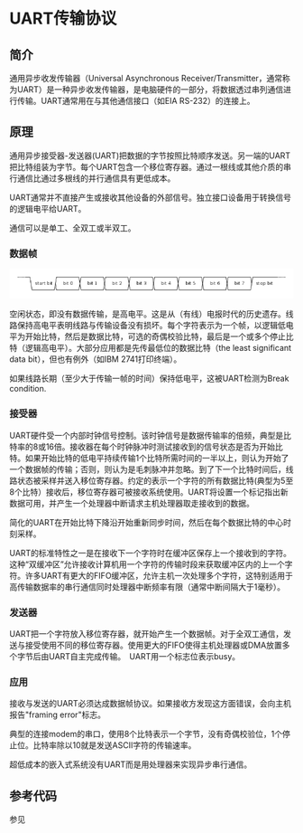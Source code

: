UART传输协议
===========

简介
--------------------------------

通用异步收发传输器（Universal Asynchronous Receiver/Transmitter，通常称为UART）是一种异步收发传输器，是电脑硬件的一部分，将数据透过串列通信进行传输。UART通常用在与其他通信接口（如EIA RS-232）的连接上。

## 原理

通用异步接受器-发送器(UART)把数据的字节按照比特顺序发送。另一端的UART把比特组装为字节。每个UART包含一个移位寄存器。通过一根线或其他介质的串行通信比通过多根线的并行通信具有更低成本。

UART通常并不直接产生或接收其他设备的外部信号。独立接口设备用于转换信号的逻辑电平给UART。

通信可以是单工、全双工或半双工。

### 数据帧

![](frame.png)

空闲状态，即没有数据传输，是高电平。这是从（有线）电报时代的历史遗存。线路保持高电平表明线路与传输设备没有损坏。每个字符表示为一个帧，以逻辑低电平为开始比特，然后是数据比特，可选的奇偶校验比特，最后是一个或多个停止比特（逻辑高电平）。大部分应用都是先传最低位的数据比特（the least significant data bit），但也有例外（如IBM 2741打印终端）。

如果线路长期（至少大于传输一帧的时间）保持低电平，这被UART检测为Break condition.

### 接受器

UART硬件受一个内部时钟信号控制。该时钟信号是数据传输率的倍频，典型是比特率的8或16倍。接收器在每个时钟脉冲时测试接收到的信号状态是否为开始比特。如果开始比特的低电平持续传输1个比特所需时间的一半以上，则认为开始了一个数据帧的传输；否则，则认为是毛刺脉冲并忽略。到了下一个比特时间后，线路状态被采样并送入移位寄存器。约定的表示一个字符的所有数据比特(典型为5至8个比特）接收后，移位寄存器可被接收系统使用。UART将设置一个标记指出新数据可用，并产生一个处理器中断请求主机处理器取走接收到的数据。

简化的UART在开始比特下降沿开始重新同步时间，然后在每个数据比特的中心时刻采样。

UART的标准特性之一是在接收下一个字符时在缓冲区保存上一个接收到的字符。这种“双缓冲区”允许接收计算机用一个字符的传输时段来获取缓冲区内的上一个字符。许多UART有更大的FIFO缓冲区，允许主机一次处理多个字符，这特别适用于高传输数据率的串行通信同时处理器中断频率有限（通常中断间隔大于1毫秒）。

### 发送器

UART把一个字符放入移位寄存器，就开始产生一个数据帧。对于全双工通信，发送与接受使用不同的移位寄存器。使用更大的FIFO使得主机处理器或DMA放置多个字节后由UART自主完成传输。　UART用一个标志位表示busy。

### 应用

接收与发送的UART必须达成数据帧协议。如果接收方发现这方面错误，会向主机报告"framing error"标志。

典型的连接modem的串口，使用8个比特表示一个字节，没有奇偶校验位，1个停止位。比特率除以10就是发送ASCII字符的传输速率。

超低成本的嵌入式系统没有UART而是用处理器来实现异步串行通信。

## 参考代码
参见